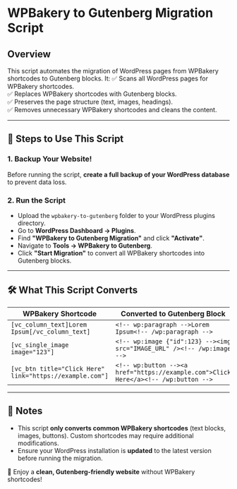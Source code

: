 # WPBakery to Gutenberg Migration Script

## Overview
This script automates the migration of WordPress pages from WPBakery shortcodes to Gutenberg blocks. It:
✅ Scans all WordPress pages for WPBakery shortcodes.  
✅ Replaces WPBakery shortcodes with Gutenberg blocks.  
✅ Preserves the page structure (text, images, headings).  
✅ Removes unnecessary WPBakery shortcodes and cleans the content.  

---

## 📌 Steps to Use This Script
### 1. Backup Your Website!
Before running the script, **create a full backup of your WordPress database** to prevent data loss.

### 2. Run the Script
- Upload the `wpbakery-to-gutenberg` folder to your WordPress plugins directory.
- Go to **WordPress Dashboard → Plugins**.
- Find **"WPBakery to Gutenberg Migration"** and click **"Activate"**.
- Navigate to **Tools → WPBakery to Gutenberg**.
- Click **"Start Migration"** to convert all WPBakery shortcodes into Gutenberg blocks.

---

## **🛠️ What This Script Converts**

| WPBakery Shortcode | Converted to Gutenberg Block |
|----------------------|--------------------------------|
| `[vc_column_text]Lorem Ipsum[/vc_column_text]` | `<!-- wp:paragraph -->Lorem Ipsum<!-- /wp:paragraph -->` |
| `[vc_single_image image="123"]` | `<!-- wp:image {"id":123} --><img src="IMAGE_URL" /><!-- /wp:image -->` |
| `[vc_btn title="Click Here" link="https://example.com"]` | `<!-- wp:button --><a href="https://example.com">Click Here</a><!-- /wp:button -->` |

---

## 📢 Notes
- This script **only converts common WPBakery shortcodes** (text blocks, images, buttons). Custom shortcodes may require additional modifications.
- Ensure your WordPress installation is **updated** to the latest version before running the migration.

🚀 Enjoy a **clean, Gutenberg-friendly website** without WPBakery shortcodes!

